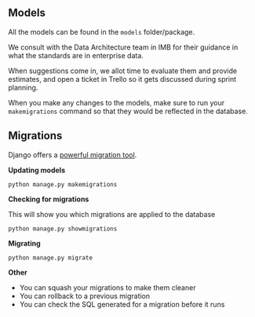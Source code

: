 Models
-----
All the models can be found in the `models` folder/package.

We consult with the Data Architecture team in IMB for their guidance in what the standards are in enterprise data.

When suggestions come in, we allot time to evaluate them and provide estimates, and open a ticket in Trello so it gets discussed during sprint planning.

When you make any changes to the models, make sure to run your `makemigrations` command so that they would be reflected in the database.

Migrations
---------
Django offers a [powerful migration tool](https://docs.djangoproject.com/en/1.11/topics/migrations/).

**Updating models**

`python manage.py makemigrations`


**Checking for migrations**

This will show you which migrations are applied to the database

`python manage.py showmigrations`

**Migrating**

`python manage.py migrate`


**Other**

- You can squash your migrations to make them cleaner
- You can rollback to a previous migration
- You can check the SQL generated for a migration before it runs
